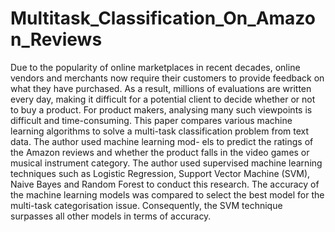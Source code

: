 # Multitask_Classification_On_Amazon_Reviews
Due to the popularity of online marketplaces in recent decades, online vendors and merchants now require their customers to provide feedback on what they have purchased. As a result, millions of evaluations are written every day, making it difficult for a potential client to decide whether or not to buy a product. For product makers, analysing many such viewpoints is difficult and time-consuming. This paper compares various machine learning algorithms to solve a multi-task classification problem from text data. The author used machine learning mod- els to predict the ratings of the Amazon reviews and whether the product falls in the video games or musical instrument category. The author used supervised machine learning techniques such as Logistic Regression, Support Vector Machine (SVM), Naive Bayes and Random Forest to conduct this research. The accuracy of the machine learning models was compared to select the best model for the multi-task categorisation issue. Consequently, the SVM technique surpasses all other models in terms of accuracy.
